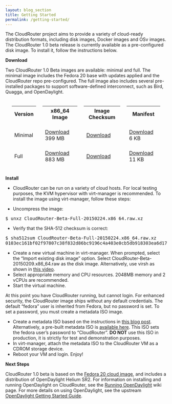 ```yaml
---
layout: blog_section
title: Getting Started
permalink: /getting-started/
---
```


The CloudRouter project aims to provide a variety of cloud-ready distribution formats, including disk images, Docker images and OSv images. The CloudRouter 1.0 beta release is currently available as a pre-configured disk image. To install it, follow the instructions below.

**Download**

Two CloudRouter 1.0 Beta images are available: minimal and full. The minimal image includes the Fedora 20 base with updates applied and the CloudRouter repo pre-configured. The full image also includes several pre-installed packages to support software-defined interconnect, such as Bird, Quagga, and OpenDaylight.

<table style="border-spacing: 20px; border-collapse: separate;">
    <tbody>
        <tr>
            <th>Version</th>
            <th>x86_64 Image</th>
            <th>Image Checksum</th>
            <th>Manifest</th>
        </tr>
        <tr>
            <td>Minimal</td>
            <td><a href="https://cloudrouter.org/repo/beta/images/CloudRouter-Beta-Minimal-20150224.x86_64.raw.xz">Download</a> 399 MB</td>
            <td><a href="https://cloudrouter.org/repo/beta/images/CloudRouter-Beta-Minimal-20150224.checksum.txt">Download</a></td>
            <td><a href="https://cloudrouter.org/repo/beta/images/CloudRouter-Beta-Minimal-20150224.manifest.txt">Download</a> 6 KB</td>
        </tr>
        <tr>
        <td>Full</td>
            <td><a href="https://cloudrouter.org/repo/beta/images/CloudRouter-Beta-Full-20150224.x86_64.raw.xz">Download</a> 883 MB</td>
            <td><a href="https://cloudrouter.org/repo/beta/images/CloudRouter-Beta-Full-20150224.checksum.txt">Download</a></td>
            <td><a href="https://cloudrouter.org/repo/beta/images/CloudRouter-Beta-Full-20150224.manifest.txt">Download</a> 11 KB</td>
        </tr>
    </tbody>
</table>


**Install**

<ul>
<li>CloudRouter can be run on a variety of cloud hosts. For local testing purposes, 
the KVM hypervisor with virt-manager is recommended. To install the image using virt-manager, follow these steps:</li>
</ul>

* Uncompress the image:

<pre>$ unxz CloudRouter-Beta-Full-20150224.x86_64.raw.xz</pre>

* Verify that the SHA-512 checksum is correct:

<pre>$ sha512sum CloudRouter-Beta-Full-20150224.x86_64.raw.xz
0103ec161bf02f97807c38f832d86bc9196c4a403e0cb5db918303ea6d175e21e437d80644b64670edac7524be7272ed96badfa6db2fb12ec5fac46c5f6841ff  CloudRouter-Beta-Full-20150224.x86_64.raw.xz</pre>

* Create a new virtual machine in virt-manager. When prompted, select the &#8220;Import existing disk image&#8221; option. Select CloudRouter-Beta-20150209.x86_64.raw as the disk image. Alternatively, use virsh as shown in [this video](http://youtu.be/ISUJaYv0hg8).
* Select appropriate memory and CPU resources. 2048MB memory and 2 vCPUs are recommended.
* Start the virtual machine.

At this point you have CloudRouter running, but cannot login. For enhanced security, the CloudRouter image ships without any default credentials. The default &#8220;fedora&#8221; user is inherited from Fedora, but no password is set. To set a password, you must create a metadata ISO image.

* Create a metadata ISO based on the instructions in [this blog post](https://www.technovelty.org//linux/running-cloud-images-locally.html). Alternatively, a pre-built metadata ISO is [available here](http://cloudrouter.org/repo/beta/images/cr-init.iso). This ISO sets the fedora user&#8217;s password to &#8220;CloudRouter&#8221;. **DO NOT** use this ISO in production, it is strictly for test and demonstration purposes.
* In virt-manager, attach the metadata ISO to the CloudRouter VM as a CDROM storage device.
* Reboot your VM and login. Enjoy!

**Next Steps**

CloudRouter 1.0 beta is based on the [Fedora 20 cloud image](https://getfedora.org/en/cloud/), and includes a distribution of OpenDaylight Helium SR2. For information on installing and running OpenDaylight on CloudRouter, see the [Running OpenDaylight](http://wiki.cloudrouter.org/index.php/Running_OpenDaylight) wiki page. For more details on using OpenDaylight, see the upstream [OpenDaylight Getting Started Guide](http://www.opendaylight.org/resources/getting-started-guide).
